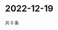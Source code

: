 # 2022-12-19

共 0 条

<!-- BEGIN WEIBO -->
<!-- 最后更新时间 Mon Dec 19 2022 22:13:18 GMT+0800 (China Standard Time) -->

<!-- END WEIBO -->
